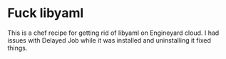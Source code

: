 # Fuck libyaml

This is a chef recipe for getting rid of libyaml on Engineyard cloud.
I had issues with Delayed Job while it was installed and uninstalling it
fixed things.
